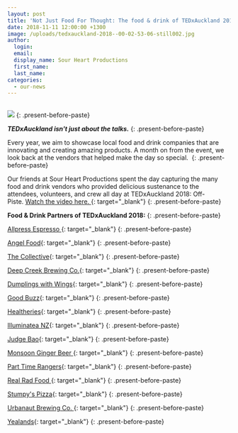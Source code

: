 ```yaml
---
layout: post
title: 'Not Just Food For Thought: The food & drink of TEDxAuckland 2018'
date: 2018-11-11 12:00:00 +1300
image: /uploads/tedxauckland-2018--00-02-53-06-still002.jpg
author:
  login:
  email:
  display_name: Sour Heart Productions
  first_name:
  last_name:
categories:
  - our-news
---
```


<br>![](/uploads/tedxauckland-2018--00-02-53-06-still002.jpg)
{: .present-before-paste}

***TEDxAuckland isn't just about the talks.***
{: .present-before-paste}

Every year, we aim to showcase local food and drink companies that are innovating and creating amazing products. A month on from the event, we look back at the vendors that helped make the day so special.&nbsp;
{: .present-before-paste}

Our friends at Sour Heart Productions spent the day capturing the many food and drink vendors who provided delicious sustenance to the attendees, volunteers, and crew all day at TEDxAuckland 2018: Off-Piste.&nbsp;[Watch the video here.&nbsp;](https://www.youtube.com/watch?v=3L7gdPWqT9g&amp;feature=youtu.be){: target="_blank"}
{: .present-before-paste}

**Food & Drink Partners of TEDxAuckland 2018:**
{: .present-before-paste}

[Allpress Espresso&nbsp;](https://nz.allpressespresso.com/){: target="_blank"}
{: .present-before-paste}

[Angel Food](https://www.angelfood.co.nz/){: target="_blank"}
{: .present-before-paste}

[The Collective](http://www.thecollective.kiwi/){: target="_blank"}
{: .present-before-paste}

[Deep Creek Brewing Co.](http://www.dcbrewing.co.nz/){: target="_blank"}
{: .present-before-paste}

[Dumplings with Wings](https://www.facebook.com/dumplingswithwings/){: target="_blank"}
{: .present-before-paste}

[Good Buzz](https://goodbuzz.nz/){: target="_blank"}
{: .present-before-paste}

[Healtheries](http://www.healtheries.co.nz/){: target="_blank"}
{: .present-before-paste}

[Illuminatea NZ](https://www.instagram.com/illuminatea_nz/){: target="_blank"}
{: .present-before-paste}

[Judge Bao](https://judgebao.co.nz/){: target="_blank"}
{: .present-before-paste}

[Monsoon Ginger Beer&nbsp;](http://www.monsoonginger.co.nz/){: target="_blank"}
{: .present-before-paste}

[Part Time Rangers](https://parttimerangers.co.nz/){: target="_blank"}
{: .present-before-paste}

[Real Rad Food&nbsp;](https://realradfood.co.nz/){: target="_blank"}
{: .present-before-paste}

[Stumpy's Pizza](https://www.stumpys.nz/){: target="_blank"}
{: .present-before-paste}

[Urbanaut Brewing Co.&nbsp;](https://www.urbanautbeer.com/){: target="_blank"}
{: .present-before-paste}

[Yealands](https://www.yealands.co.nz/){: target="_blank"}
{: .present-before-paste}